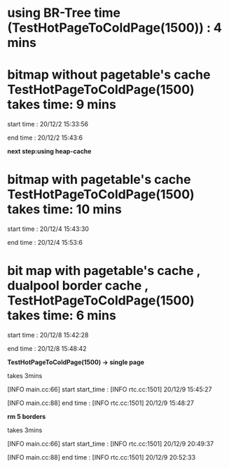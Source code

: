 # using BR-Tree time (TestHotPageToColdPage(1500)) : 4 mins

# bitmap without pagetable's cache TestHotPageToColdPage(1500) takes time: 9 mins

start time : 
20/12/2 15:33:56 

end time : 
20/12/2 15:43:6 

**next step:using heap-cache**

# bitmap with pagetable's cache TestHotPageToColdPage(1500) takes time: 10 mins

start time : 
20/12/4 15:43:30 

end time : 
20/12/4 15:53:6 

# bit map with pagetable's cache , dualpool border cache , TestHotPageToColdPage(1500) takes time: 6 mins

start time : 
20/12/8 15:42:28 

end time : 
20/12/8 15:48:42 

**TestHotPageToColdPage(1500) -> single page**

takes 3mins

[INFO main.cc:66] start start_time : 
[INFO rtc.cc:1501] 20/12/9 15:45:27 

[INFO main.cc:88] end time : 
[INFO rtc.cc:1501] 20/12/9 15:48:27 


**rm 5 borders**

takes 3mins

[INFO main.cc:66] start start_time : 
[INFO rtc.cc:1501] 20/12/9 20:49:37 

[INFO main.cc:88] end time : 
[INFO rtc.cc:1501] 20/12/9 20:52:33 